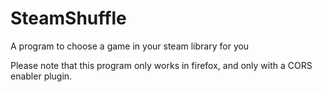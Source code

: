 # SteamShuffle
A program to choose a game in your steam library for you

Please note that this program only works in firefox, and only with a CORS enabler plugin.
